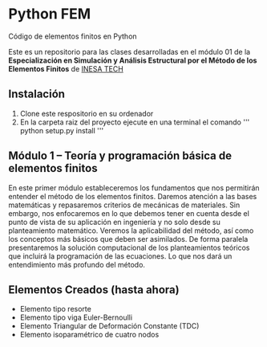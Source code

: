 # Python FEM
Código de elementos finitos en Python

Este es un repositorio para las clases desarrolladas en el módulo 01 de la **Especialización en Simulación y Análisis Estructural por el Método de los Elementos Finitos** de [INESA TECH](https://www.inesa-tech.com/)

## Instalación

1. Clone este respositorio en su ordenador
2. En la carpeta raiz del proyecto ejecute en una terminal el comando 
'''
python setup.py install
'''

## Módulo 1 – Teoría y programación básica de elementos finitos
En este primer módulo estableceremos los fundamentos que nos permitirán entender el método de los elementos finitos. Daremos atención a las bases matemáticas y repasaremos criterios de mecánicas de materiales. Sin embargo, nos enfocaremos en lo que debemos tener en cuenta desde el punto de vista de su aplicación en ingeniería y no solo desde su planteamiento matemático. Veremos la aplicabilidad del método, así como los conceptos más básicos que deben ser asimilados. De forma paralela presentaremos la solución computacional de los planteamientos teóricos que incluirá la programación de las ecuaciones. Lo que nos dará un entendimiento más profundo del método.

## Elementos Creados (hasta ahora)
- Elemento tipo resorte
- Elemento tipo viga Euler-Bernoulli
- Elemento Triangular de Deformación Constante (TDC)
- Elemento isoparamétrico de cuatro nodos